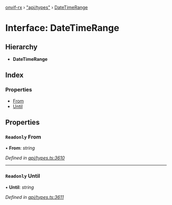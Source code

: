 [onvif-rx](../README.md) › ["api/types"](../modules/_api_types_.md) › [DateTimeRange](_api_types_.datetimerange.md)

# Interface: DateTimeRange

## Hierarchy

* **DateTimeRange**

## Index

### Properties

* [From](_api_types_.datetimerange.md#readonly-from)
* [Until](_api_types_.datetimerange.md#readonly-until)

## Properties

### `Readonly` From

• **From**: *string*

*Defined in [api/types.ts:3610](https://github.com/patrickmichalina/onvif-rx/blob/3e9b152/src/api/types.ts#L3610)*

___

### `Readonly` Until

• **Until**: *string*

*Defined in [api/types.ts:3611](https://github.com/patrickmichalina/onvif-rx/blob/3e9b152/src/api/types.ts#L3611)*

